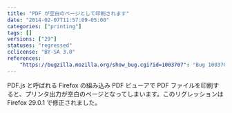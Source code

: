```yaml
---
title: "PDF が空白のページとして印刷されます"
date: "2014-02-07T11:57:09-05:00"
categories: ["printing"]
tags: []
versions: ["29"]
statuses: "regressed"
cclicense: "BY-SA 3.0"
references:
    "https://bugzilla.mozilla.org/show_bug.cgi?id=1003707": "Bug 1003707 – pdf.js print prints a white page"
---
```

PDF.js と呼ばれる Firefox の組み込み PDF ビューアで PDF ファイルを印刷すると、プリンタ出力が空白のページとなってしまいます。このリグレッションは Firefox 29.0.1 で修正されました。
